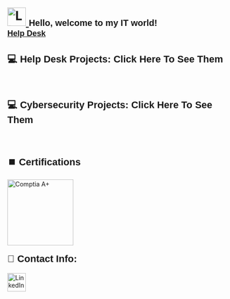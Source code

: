 <h1>
  <a href="https://www.linkedin.com/in/rashadhagen/">
    <img src="https://i.imgur.com/bYUDnOO.png" alt="LinkedIn" width="42px" />
  </a> 
  <span style="font-family: Arial, sans-serif; font-size: 20px; font-weight: bold;">Hello, welcome to my IT world!</span> 
  <br/>
  <a href="https://www.linkedin.com/in/rashadhagen/" style="font-family: Arial, sans-serif; font-size: 18px; font-weight: bold;">Help Desk</a>
</h1>

<h2 <a href="https://www.linkedin.com/in/rashadhagen/" style="font-family: Arial, sans-serif; font-size: 22px; font-weight: bold;">💻 Help Desk Projects: Click Here To See Them</h2>

</ul>
<br>

<h2 <a href="https://www.linkedin.com/in/rashadhagen/" style="font-family: Arial, sans-serif; font-size: 22px; font-weight: bold;">💻 Cybersecurity Projects: Click Here To See Them</h2>

</ul>
<br>

<h2 style="font-family: Arial, sans-serif; font-size: 22px; font-weight: bold;">⏹️ Certifications</h2>
<img src="https://i.imgur.com/lLyQ03Z.png" alt="Comptia A+" width="150px" style="margin-bottom: 0.5em;" />

<h2 style= "font-family: Arial, sans-serif; font-size: 22px; font-weight: bold; margin-top: 0.5em;"> 📱 Contact Info:</h2>
<a href="https://www.linkedin.com/in/rashadhagen/">
  <img src="https://i.imgur.com/bYUDnOO.png" alt="LinkedIn" width="42px" />
</a>
<!--
